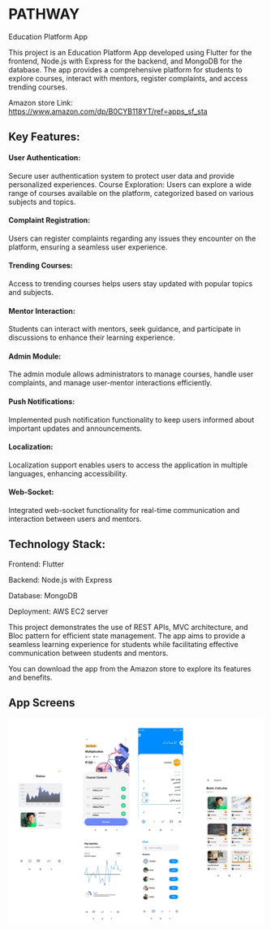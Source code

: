 # PATHWAY


Education Platform App

This project is an Education Platform App developed using Flutter for the frontend, Node.js with Express for the backend, and MongoDB for the database. The app provides a comprehensive platform for students to explore courses, interact with mentors, register complaints, and access trending courses.

Amazon store Link: https://www.amazon.com/dp/B0CYB118YT/ref=apps_sf_sta

## Key Features:

#### User Authentication:
Secure user authentication system to protect user data and provide personalized experiences.
Course Exploration:
Users can explore a wide range of courses available on the platform, categorized based on various subjects and topics.

#### Complaint Registration:
Users can register complaints regarding any issues they encounter on the platform, ensuring a seamless user experience.

#### Trending Courses:
Access to trending courses helps users stay updated with popular topics and subjects.

#### Mentor Interaction:
Students can interact with mentors, seek guidance, and participate in discussions to enhance their learning experience.

#### Admin Module:
The admin module allows administrators to manage courses, handle user complaints, and manage user-mentor interactions efficiently.

#### Push Notifications:
Implemented push notification functionality to keep users informed about important updates and announcements.

#### Localization:
Localization support enables users to access the application in multiple languages, enhancing accessibility.

#### Web-Socket:
 Integrated web-socket functionality for real-time communication and interaction between users and mentors.

## Technology Stack:

Frontend: Flutter

Backend: Node.js with Express

Database: MongoDB

Deployment: AWS EC2 server

This project demonstrates the use of REST APIs, MVC architecture, and Bloc pattern for efficient state management. The app aims to provide a seamless learning experience for students while facilitating effective communication between students and mentors.

You can download the app from the Amazon store to explore its features and benefits.

## App Screens

![asset](asset\pathway_screens.png)

